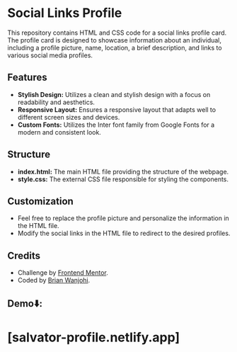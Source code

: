 # Social Links Profile

This repository contains HTML and CSS code for a social links profile card. The profile card is designed to showcase information about an individual, including a profile picture, name, location, a brief description, and links to various social media profiles.

## Features

- **Stylish Design:** Utilizes a clean and stylish design with a focus on readability and aesthetics.
- **Responsive Layout:** Ensures a responsive layout that adapts well to different screen sizes and devices.
- **Custom Fonts:** Utilizes the Inter font family from Google Fonts for a modern and consistent look.

## Structure

- **index.html:** The main HTML file providing the structure of the webpage.
- **style.css:** The external CSS file responsible for styling the components.

## Customization

- Feel free to replace the profile picture and personalize the information in the HTML file.
- Modify the social links in the HTML file to redirect to the desired profiles.

## Credits

- Challenge by [Frontend Mentor](https://www.frontendmentor.io?ref=challenge).
- Coded by [Brian Wanjohi](https://github.com/salvator-del).

## Demo⬇️:
# [salvator-profile.netlify.app]
